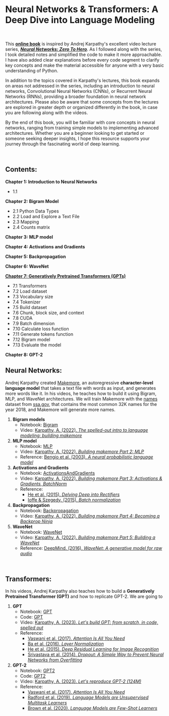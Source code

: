 # Neural Networks & Transformers: A Deep Dive into Language Modeling

<br>

This [**online book**]() is inspired by Andrej Karpathy's excellent video lecture series, [***Neural Networks: Zero To Hero***](https://karpathy.ai/zero-to-hero.html). As I followed along with the series, I took detailed notes and simplified the code to make it more approachable. I have also added clear explanations before every code segment to clarify key concepts and make the material accessible for anyone with a very basic understanding of Python.

In addition to the topics covered in Karpathy's lectures, this book expands on areas not addressed in the series, including an introduction to neural networks, Convolutional Neural Networks (CNNs), or Recurrent Neural Networks (RNNs), providing a broader foundation in neural network architectures. Please also be aware that some concepts from the lectures are explored in greater depth or organized differently in the book, in case you are following along with the videos.

By the end of this book, you will be familiar with core concepts in neural networks, ranging from training simple models to implementing advanced architectures. Whether you are a beginner looking to get started or someone seeking deeper insights, I hope this resource supports your journey through the fascinating world of deep learning.

<br>

## Contents:

**Chapter 1: Introduction to Neural Networks**
- 1.1 

**Chapter 2: Bigram Model**
- 2.1 Python Data Types
- 2.2 Load and Explore a Text File
- 2.3 Mapping
- 2.4 Counts matrix

**Chapter 3: MLP model**

**Chapter 4: Activations and Gradients**

**Chapter 5: Backpropagation**

**Chapter 6: WaveNet**

[**Chapter 7: Generatively Pretrained Transformers (GPTs)**](https://github.com/danielsimon4/language-modeling/blob/main/NanoGPT/GPT.ipynb)
- 7.1 Transformers
- 7.2 Load dataset
- 7.3 Vocabulary size
- 7.4 Tokenizer
- 7.5 Build dataset
- 7.6 Chunk, block size, and context
- 7.8 CUDA
- 7.9 Batch dimension
- 7.10 Calculate loss function
- 7.11 Generate tokens function
- 7.12 Bigram model
- 7.13 Evaluate the model

**Chapter 8: GPT-2**






## Neural Networks:

Andrej Karpathy created [Makemore](https://github.com/karpathy/makemore), an autoregressive **character-level language model** that takes a text file with words as input, and generates more words like it. In his videos, he teaches how to build it using Bigram, MLP, and WaveNet architectures. We will train Makemore with the [names](https://github.com/danielsimon4/language-modeling/blob/main/Makemore/names.txt) dataset from [ssa.gov](https://www.ssa.gov/oact/babynames/), that contains the most common 32K names for the year 2018, and Makemore will generate more names.

1. **Bigram models**
    - Notebook: [Bigram](https://github.com/danielsimon4/language-modeling/blob/main/Makemore/Bigram.ipynb)
    - Video: [Karpathy, A. (2022). *The spelled-out intro to language modeling: building makemore*](https://www.youtube.com/watch?v=PaCmpygFfXo&list=PLAqhIrjkxbuWI23v9cThsA9GvCAUhRvKZ&index=2)
2. **MLP model** 
    - Notebook: [MLP](https://github.com/danielsimon4/language-modeling/blob/main/Makemore/MLP.ipynb)
    - Video: [Karpathy, A. (2022). *Building makemore Part 2: MLP*](https://www.youtube.com/watch?v=TCH_1BHY58I&list=PLAqhIrjkxbuWI23v9cThsA9GvCAUhRvKZ&index=3)
    - Reference: [Bengio et al. (2003). *A neural probabilistic language model*](https://www.jmlr.org/papers/volume3/bengio03a/bengio03a.pdf)
3. **Activations and Gradients**
    - Notebook: [ActivationsAndGradients](https://github.com/danielsimon4/language-modeling/blob/main/Makemore/ActivationsAndGradients.ipynb)
    - Video: [Karpathy, A. (2022). *Building makemore Part 3: Activations & Gradients, BatchNorm*](https://www.youtube.com/watch?v=P6sfmUTpUmc&list=PLAqhIrjkxbuWI23v9cThsA9GvCAUhRvKZ&index=4)
    - Reference:
        - [He et al. (2015). *Delving Deep into Rectifiers*](https://arxiv.org/abs/1502.01852)
        - [Ioffe & Szegedy. (2015). *Batch normalization*](https://arxiv.org/abs/1502.03167)
4. **Backpropagation**
    - Notebook: [Backpropagation](https://github.com/danielsimon4/language-modeling/blob/main/Makemore/Backpropagation.ipynb)
    - Video: [Karpathy, A. (2022). *Building makemore Part 4: Becoming a Backprop Ninja*](https://www.youtube.com/watch?v=q8SA3rM6ckI&list=PLAqhIrjkxbuWI23v9cThsA9GvCAUhRvKZ&index=5)
5. **WaveNet**
    - Notebook: [WaveNet](https://github.com/danielsimon4/language-modeling/blob/main/Makemore/WaveNet.ipynb)
    - Video: [Karpathy, A. (2022). *Building makemore Part 5: Building a WaveNet*](https://www.youtube.com/watch?v=t3YJ5hKiMQ0&list=PLAqhIrjkxbuWI23v9cThsA9GvCAUhRvKZ&index=6)
    - Reference: [DeepMind. (2016). *WaveNet: A generative model for raw audio*](https://arxiv.org/abs/1609.03499)

<br>

## Transformers:

In his videos, Andrej Karpathy also teaches how to build a **Generatively Pretrained Transformer (GPT)** and how to replicate GPT-2. We are going to   

1. **GPT**
    - Notebook: [GPT](https://github.com/danielsimon4/language-modeling/blob/main/NanoGPT/GPT.ipynb)
    - Code: [GPT](https://github.com/danielsimon4/language-modeling/blob/main/NanoGPT/GPT.py)
    - Video: [Karpathy, A. (2023). *Let's build GPT: from scratch, in code, spelled out*](https://www.youtube.com/watch?v=kCc8FmEb1nY&list=PLAqhIrjkxbuWI23v9cThsA9GvCAUhRvKZ&index=7)
    - Reference:
        - [Vaswani et al. (2017). *Attention Is All You Need*](https://arxiv.org/abs/1706.03762)
        - [Ba et al. (2016). *Layer Normalization*](https://arxiv.org/abs/1607.06450)
        - [He et al. (2015). *Deep Residual Learning for Image Recognition*](https://arxiv.org/abs/1512.03385)
        - [Srivastava et al. (2014). *Dropout: A Simple Way to Prevent Neural Networks from Overfitting*](https://jmlr.org/papers/v15/srivastava14a.html)
2. **GPT-2**
    - Notebook: [GPT2](https://github.com/danielsimon4/language-modeling/blob/main/NanoGPT/GPT2.ipynb)
    - Code: [GPT2](https://github.com/danielsimon4/language-modeling/blob/main/NanoGPT/GPT2.py)
    - Video: [Karpathy, A. (2023). *Let's reproduce GPT-2 (124M)*](https://www.youtube.com/watch?v=l8pRSuU81PU&list=PLAqhIrjkxbuWI23v9cThsA9GvCAUhRvKZ&index=10)
    - Reference:
        - [Vaswani et al. (2017). *Attention Is All You Need*](https://arxiv.org/abs/1706.03762)
        - [Radford et al. (2019). *Language Models are Unsupervised Multitask Learners*](https://cdn.openai.com/better-language-models/language_models_are_unsupervised_multitask_learners.pdf)
        - [Brown et al. (2020). *Language Models are Few-Shot Learners*](https://arxiv.org/abs/2005.14165)